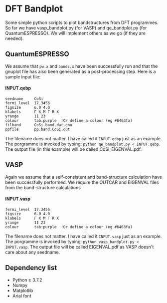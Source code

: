 # DFT Bandplot
Some simple python scripts to plot bandstructures from DFT programmes.
So far we have vasp_bandplot.py (for VASP) and qe_bandplot.py (for QuantumESPRESSO).
We will implement others as we go (if they are needed).


## QuantumESPRESSO
We assume that ```pw.x``` and ```bands.x``` have been successfully run and that the gnuplot file has also been generated as a post-processing step.
Here is a sample input file:
#### INPUT.qebp
    seedname     CoSi
    fermi_level  17.3456
    figsize      6.0 4.0
    klabels      Γ X M Γ R X
    yrange       11 23
    colour       tab:purple  !Or define a colour (eg #6463fa)
    filband      CoSi_band.dat.gnu
    ppfile       pp.band.CoSi.out
The filename does not matter. I have called it ```INPUT.qebp``` just as an example. The porgramme is invoked by typing:
```python qe_bandplot.py < INPUT.qebp```.
The output file (in this example) will be called CoSi_EIGENVAL.pdf. 

## VASP
Again we assume that a self-consistent and band-structure calculation have been successfully performed. We require the OUTCAR and EIGENVAL files from the band-structure calculations
#### INPUT.vasp
    fermi_level  17.3456
    figsize      6.0 4.0
    klabels      Γ X M Γ R X
    yrange       11 23
    colour       tab:purple  !Or define a colour (eg #6463fa)
The filename does not matter. I have called it ```INPUT.vasp``` just as an example. The porgramme is invoked by typing:
```python vasp_bandplot.py < INPUT.vasp```.
The output file will be called EIGENVAL.pdf as VASP doesn't care about any seedname. 

## Dependency list
- Python $\geq$ 3.7.2
- Numpy
- Matplotlib
- Arial font
